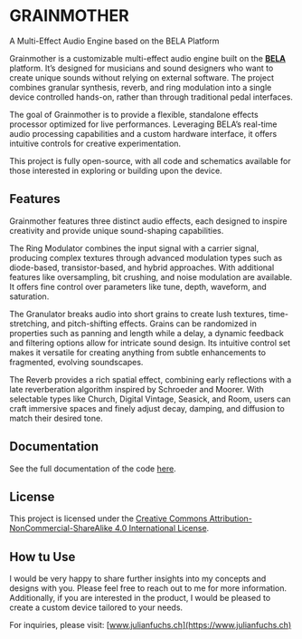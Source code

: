 # GRAINMOTHER

A Multi-Effect Audio Engine based on the BELA Platform

Grainmother is a customizable multi-effect audio engine built on the [**BELA**](https://bela.io) platform. It’s designed for musicians and sound designers who want to create unique sounds without relying on external software. The project combines granular synthesis, reverb, and ring modulation into a single device controlled hands-on, rather than through traditional pedal interfaces.

The goal of Grainmother is to provide a flexible, standalone effects processor optimized for live performances. Leveraging BELA’s real-time audio processing capabilities and a custom hardware interface, it offers intuitive controls for creative experimentation.

This project is fully open-source, with all code and schematics available for those interested in exploring or building upon the device.

## Features

Grainmother features three distinct audio effects, each designed to inspire creativity and provide unique sound-shaping capabilities. 

The Ring Modulator combines the input signal with a carrier signal, producing complex textures through advanced modulation types such as diode-based, transistor-based, and hybrid approaches. With additional features like oversampling, bit crushing, and noise modulation are available. It offers fine control over parameters like tune, depth, waveform, and saturation.

The Granulator breaks audio into short grains to create lush textures, time-stretching, and pitch-shifting effects. Grains can be randomized in properties such as panning and length while a delay, a dynamic feedback and filtering options allow for intricate sound design. Its intuitive control set makes it versatile for creating anything from subtle enhancements to fragmented, evolving soundscapes.

The Reverb provides a rich spatial effect, combining early reflections with a late reverberation algorithm inspired by Schroeder and Moorer. With selectable types like Church, Digital Vintage, Seasick, and Room, users can craft immersive spaces and finely adjust decay, damping, and diffusion to match their desired tone.

## Documentation

See the full documentation of the code [here](http://julianfuchs.ch/grainmother).

## License

This project is licensed under the [Creative Commons Attribution-NonCommercial-ShareAlike 4.0 International License](https://creativecommons.org/licenses/by-sa/4.0/).

## How tu Use

I would be very happy to share further insights into my concepts and designs with you. Please feel free to reach out to me for more information. Additionally, if you are interested in the product, I would be pleased to create a custom device tailored to your needs.

For inquiries, please visit: [www.julianfuchs.ch](https://www.julianfuchs.ch)
